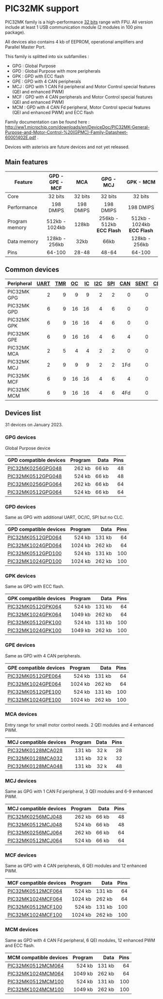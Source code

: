 # PIC32MK support

PIC32MK family is a high-performance [32 bits](../pic32/README.md) range with FPU. All version include at least 1 USB communication module (2 modules in 100 pins package).

All devices also contains 4 kb of EEPROM, operational amplifiers and Parallel Master Port.

This family is splitted into six subfamilies :

* GPG : Global Purpose
* GPD : Global Purpose with more peripherals
* GPK : GPD with ECC flash
* GPE : GPD with 4 CAN peripherals
* MCJ : GPD with 1 CAN Fd peripheral and Motor Control special features (QEI and enhanced PWM)
* MCF : GPD with 4 CAN peripherals and Motor Control special features (QEI and enhanced PWM)
* MCM : GPD with 4 CAN Fd peripheral, Motor Control special features (QEI and enhanced PWM) and ECC flash

Family documentation can be found here : http://ww1.microchip.com/downloads/en/DeviceDoc/PIC32MK-General-Purpose-and-Motor-Control-%20(GPMC)-Family-Datasheet-60001402E.pdf .

Devices with asterixis are future devices and not yet released.

## Main features

|Feature|GPD - GPE - MCF|MCA|GPG - MCJ|GPK - MCM|
|-------|:------:|:------:|:------:|:------:|
|Core|32 bits|32 bits|32 bits|32 bits|
|Performance|198 DMIPS|198 DMIPS|198 DMIPS|198 DMIPS|
|Program memory|512kb - 1024kb|128kb|256kb - 512kb **ECC Flash**|512kb - 1024kb **ECC Flash**|
|Data memory|128kb - 256kb|32kb|66kb|128kb - 256kb|
|Pins|64-100|28-48|48-64|64-100|

## Common devices

|Peripheral      |[UART][1]|[TMR][2] |[OC][3]  |[IC][4]  |[I2C][5] |[SPI][6] |[CAN][7] |[SENT][8]|[CLC][9] |[QEI][10] |[PWM][11] |[MCCP][12]|[SCCP][12]|
|:---------------|--------:|--------:|--------:|--------:|--------:|--------:|--------:|--------:|--------:|---------:|---------:|---------:|---------:|
|PIC32MK GPG     |        2|        9|        9|        9|        2|        2|        0|        0|        4|         0|         0|         0|         0|
|PIC32MK GPD     |        6|        9|       16|       16|        4|        6|        0|        0|        0|         0|         0|         0|         0|
|PIC32MK GPK     |        6|        9|       16|       16|        4|        6|        0|        0|        0|         0|         0|         0|         0|
|PIC32MK GPE     |        6|        9|       16|       16|        4|        6|        4|        0|        0|         0|         0|         0|         0|
|PIC32MK MCA     |        2|        5|        4|        4|        2|        2|        0|        0|        1|         2|         4|         0|         0|
|PIC32MK MCJ     |        2|        9|        9|        9|        2|        2|      1Fd|        0|        4|         3|         9|         0|         0|
|PIC32MK MCF     |        6|        9|       16|       16|        4|        6|        4|        0|        0|         6|        12|         0|         0|
|PIC32MK MCM     |        6|        9|       16|       16|        4|        6|      4Fd|        0|        0|         6|        12|         0|         0|

[1]: ../../driver/uart/README.md
[2]: ../../driver/timer/README.md
[3]: ../../driver/oc/README.md
[4]: ../../driver/ic/README.md
[5]: ../../driver/i2c/README.md
[6]: ../../driver/spi/README.md
[7]: ../../driver/can/README.md
[8]: ../../driver/sent/README.md
[9]: ../../driver/clc/README.md
[10]: ../../driver/qei/README.md
[11]: ../../driver/pwm/README.md
[12]: ../../driver/ccp/README.md

## Devices list

31 devices on January 2023.

### GPG devices

Global Purpose device

|GPD compatible devices|Program|Data|Pins|
|---------|--:|--:|--:|
|[PIC32MK0256GPG048](http://microchip.com/wwwproducts/en/PIC32MK0256GPG048) | 262 kb|  66 kb| 48|
|[PIC32MK0512GPG048](http://microchip.com/wwwproducts/en/PIC32MK0512GPG048) | 524 kb|  66 kb| 48|
|[PIC32MK0256GPG064](http://microchip.com/wwwproducts/en/PIC32MK0256GPG064) | 262 kb|  66 kb| 64|
|[PIC32MK0512GPG064](http://microchip.com/wwwproducts/en/PIC32MK0512GPG064) | 524 kb|  66 kb| 64|

### GPD devices

Same as GPG with additional UART, OC/IC, SPI but no CLC.

|GPD compatible devices|Program|Data|Pins|
|---------|--:|--:|--:|
|[PIC32MK0512GPD064](http://microchip.com/wwwproducts/en/PIC32MK0512GPD064)| 524 kb|131 kb| 64|
|[PIC32MK1024GPD064](http://microchip.com/wwwproducts/en/PIC32MK1024GPD064)|1024 kb|262 kb| 64|
|[PIC32MK0512GPD100](http://microchip.com/wwwproducts/en/PIC32MK0512GPD100)| 524 kb|131 kb|100|
|[PIC32MK1024GPD100](http://microchip.com/wwwproducts/en/PIC32MK1024GPD100)|1024 kb|262 kb|100|

### GPK devices

Same as GPD with ECC flash.

|GPK compatible devices|Program|Data|Pins|
|---------|--:|--:|--:|
|[PIC32MK0512GPK064](http://microchip.com/wwwproducts/en/PIC32MK0512GPK064)| 524 kb| 131 kb| 64|
|[PIC32MK1024GPK064](http://microchip.com/wwwproducts/en/PIC32MK1024GPK064)|1049 kb| 262 kb| 64|
|[PIC32MK0512GPK100](http://microchip.com/wwwproducts/en/PIC32MK0512GPK100)| 524 kb| 131 kb|100|
|[PIC32MK1024GPK100](http://microchip.com/wwwproducts/en/PIC32MK1024GPK100)|1049 kb| 262 kb|100|

### GPE devices

Same as GPD with 4 CAN peripherals.

|GPE compatible devices|Program|Data|Pins|
|---------|--:|--:|--:|
|[PIC32MK0512GPE064](http://microchip.com/wwwproducts/en/PIC32MK0512GPE064)| 524 kb|131 kb| 64|
|[PIC32MK1024GPE064](http://microchip.com/wwwproducts/en/PIC32MK1024GPE064)|1024 kb|262 kb| 64|
|[PIC32MK0512GPE100](http://microchip.com/wwwproducts/en/PIC32MK0512GPE100)| 524 kb|131 kb|100|
|[PIC32MK1024GPE100](http://microchip.com/wwwproducts/en/PIC32MK1024GPE100)|1024 kb|262 kb|100|

### MCA devices

Entry range for small motor control needs. 2 QEI modules and 4 enhanced PWM.

|MCJ compatible devices|Program|Data|Pins|
|---------|--:|--:|--:|
|[PIC32MK0128MCA028](http://microchip.com/wwwproducts/en/PIC32MK0128MCA028) |131 kb|32 k|28|
|[PIC32MK0128MCA032](http://microchip.com/wwwproducts/en/PIC32MK0128MCA032) |131 kb|32 k|32|
|[PIC32MK0128MCA048](http://microchip.com/wwwproducts/en/PIC32MK0128MCA048) |131 kb|32 k|48|

### MCJ devices

Same as GPG with 1 CAN Fd peripheral, 3 QEI modules and 6-9 enhanced PWM.

|MCJ compatible devices|Program|Data|Pins|
|---------|--:|--:|--:|
|[PIC32MK0256MCJ048](http://microchip.com/wwwproducts/en/PIC32MK0256MCJ048) | 262 kb|  66 kb| 48|
|[PIC32MK0512MCJ048](http://microchip.com/wwwproducts/en/PIC32MK0512MCJ048) | 524 kb|  66 kb| 48|
|[PIC32MK0256MCJ064](http://microchip.com/wwwproducts/en/PIC32MK0256MCJ064) | 262 kb|  66 kb| 64|
|[PIC32MK0512MCJ064](http://microchip.com/wwwproducts/en/PIC32MK0512MCJ064) | 524 kb|  66 kb| 64|

### MCF devices

Same as GPD with 4 CAN peripherals, 6 QEI modules and 12 enhanced PWM.

|MCF compatible devices|Program|Data|Pins|
|---------|--:|--:|--:|
|[PIC32MK0512MCF064](http://microchip.com/wwwproducts/en/PIC32MK0512MCF064)| 524 kb|131 kb| 64|
|[PIC32MK1024MCF064](http://microchip.com/wwwproducts/en/PIC32MK1024MCF064)|1024 kb|262 kb| 64|
|[PIC32MK0512MCF100](http://microchip.com/wwwproducts/en/PIC32MK0512MCF100)| 524 kb|131 kb|100|
|[PIC32MK1024MCF100](http://microchip.com/wwwproducts/en/PIC32MK1024MCF100)|1024 kb|262 kb|100|

### MCM devices

Same as GPD with 4 CAN Fd peripheral, 6 QEI modules, 12 enhanced PWM and ECC flash.

|MCM compatible devices|Program|Data|Pins|
|---------|--:|--:|--:|
|[PIC32MK0512MCM064](http://microchip.com/wwwproducts/en/PIC32MK0512MCM064)| 524 kb| 131 kb| 64|
|[PIC32MK1024MCM064](http://microchip.com/wwwproducts/en/PIC32MK1024MCM064)|1049 kb| 262 kb| 64|
|[PIC32MK0512MCM100](http://microchip.com/wwwproducts/en/PIC32MK0512MCM100)| 524 kb| 131 kb|100|
|[PIC32MK1024MCM100](http://microchip.com/wwwproducts/en/PIC32MK1024MCM100)|1049 kb| 262 kb|100|
